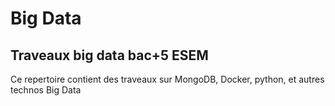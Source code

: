 # Big Data
## Traveaux big data bac+5 ESEM
Ce repertoire contient des traveaux sur MongoDB, Docker, python, et autres technos Big Data
